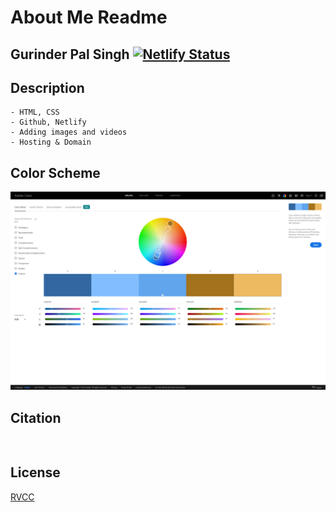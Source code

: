 # About Me Readme
## Gurinder Pal Singh [![Netlify Status](https://api.netlify.com/api/v1/badges/d4797ebe-4b70-4909-8a9b-017687526c4f/deploy-status)](https://app.netlify.com/sites/about-me-gurinderps003/deploys)

## Description
```
- HTML, CSS
- Github, Netlify
- Adding images and videos
- Hosting & Domain
```
## Color Scheme
![Color Scheme](https://raw.githubusercontent.com/RVCC-IDMX/about-me-gurinderps003/f771e1e67c2bd5dc78107e5b70fd4226f758fa1a/img/color.adobe.com_create_color-wheel%20(1).png)

## Citation
```


```
## License
[RVCC](https://choosealicense.com/licenses/mit/)

